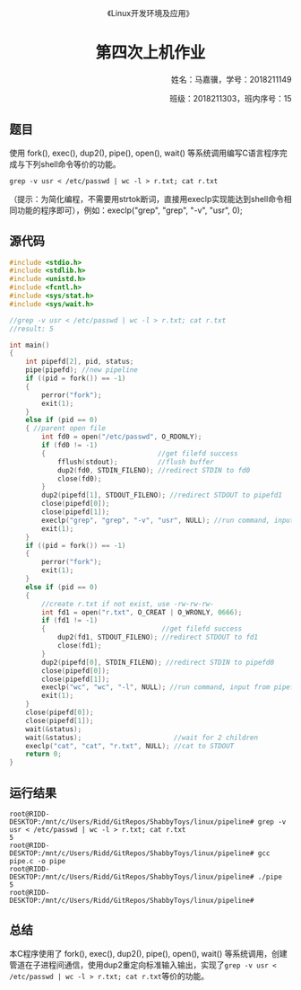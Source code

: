 <p align="center">《Linux开发环境及应用》</p>

<h1 align="center">第四次上机作业</h2>

<p align = 'right'>姓名：马嘉骥，学号：2018211149</p>
<p align = 'right'>班级：2018211303，班内序号：15</p>

## 题目

使用 fork(), exec(), dup2(), pipe(), open(), wait() 等系统调用编写C语言程序完成与下列shell命令等价的功能。

`grep -v usr < /etc/passwd | wc -l > r.txt; cat r.txt `

（提示：为简化编程，不需要用strtok断词，直接用execlp实现能达到shell命令相同功能的程序即可），例如：execlp("grep", "grep", "-v", "usr", 0);

## 源代码

```C
#include <stdio.h>
#include <stdlib.h>
#include <unistd.h>
#include <fcntl.h>
#include <sys/stat.h>
#include <sys/wait.h>

//grep -v usr < /etc/passwd | wc -l > r.txt; cat r.txt
//result: 5

int main()
{
    int pipefd[2], pid, status;
    pipe(pipefd); //new pipeline
    if ((pid = fork()) == -1)
    {
        perror("fork");
        exit(1);
    }
    else if (pid == 0)
    { //parent open file
        int fd0 = open("/etc/passwd", O_RDONLY);
        if (fd0 != -1)
        {                            //get filefd success
            fflush(stdout);          //flush buffer
            dup2(fd0, STDIN_FILENO); //redirect STDIN to fd0
            close(fd0);
        }
        dup2(pipefd[1], STDOUT_FILENO); //redirect STDOUT to pipefd1
        close(pipefd[0]);
        close(pipefd[1]);
        execlp("grep", "grep", "-v", "usr", NULL); //run command, input from fd0, output to pipefd1
        exit(1);
    }
    if ((pid = fork()) == -1)
    {
        perror("fork");
        exit(1);
    }
    else if (pid == 0)
    {
        //create r.txt if not exist, use -rw-rw-rw-
        int fd1 = open("r.txt", O_CREAT | O_WRONLY, 0666);
        if (fd1 != -1)
        {                             //get filefd success
            dup2(fd1, STDOUT_FILENO); //redirect STDOUT to fd1
            close(fd1);
        }
        dup2(pipefd[0], STDIN_FILENO); //redirect STDIN to pipefd0
        close(pipefd[0]);
        close(pipefd[1]);
        execlp("wc", "wc", "-l", NULL); //run command, input from pipefd0, output to fd1
        exit(1);
    }
    close(pipefd[0]);
    close(pipefd[1]);
    wait(&status);
    wait(&status);                       //wait for 2 children
    execlp("cat", "cat", "r.txt", NULL); //cat to STDOUT
    return 0;
}
```

## 运行结果

```shell
root@RIDD-DESKTOP:/mnt/c/Users/Ridd/GitRepos/ShabbyToys/linux/pipeline# grep -v usr < /etc/passwd | wc -l > r.txt; cat r.txt
5
root@RIDD-DESKTOP:/mnt/c/Users/Ridd/GitRepos/ShabbyToys/linux/pipeline# gcc pipe.c -o pipe
root@RIDD-DESKTOP:/mnt/c/Users/Ridd/GitRepos/ShabbyToys/linux/pipeline# ./pipe
5
root@RIDD-DESKTOP:/mnt/c/Users/Ridd/GitRepos/ShabbyToys/linux/pipeline# 
```

## 总结

本C程序使用了 fork(), exec(), dup2(), pipe(), open(), wait() 等系统调用，创建管道在子进程间通信，使用dup2重定向标准输入输出，实现了`grep -v usr < /etc/passwd | wc -l > r.txt; cat r.txt`等价的功能。

